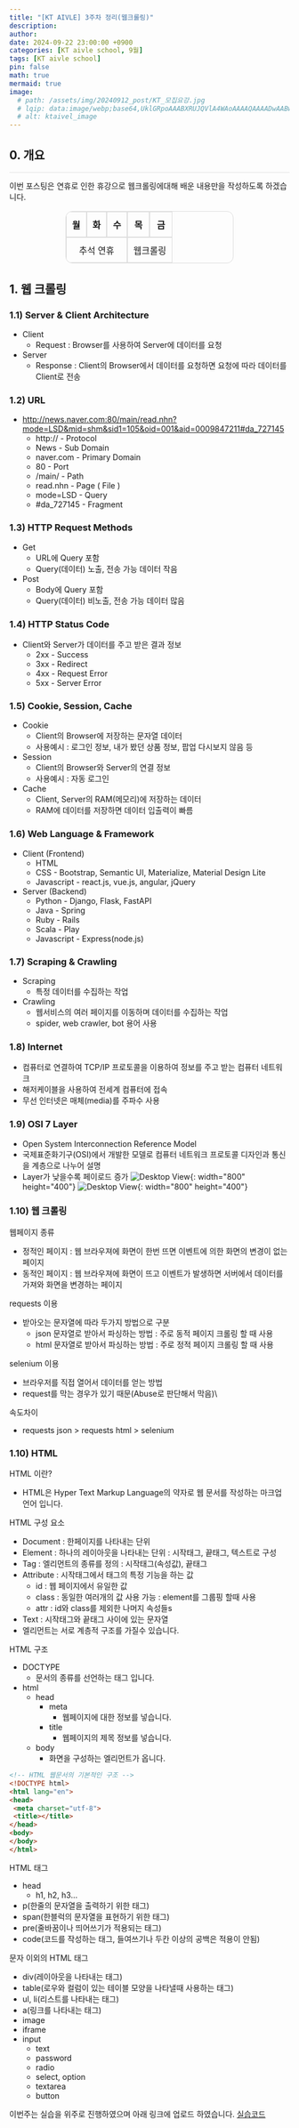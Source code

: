 ```yaml
---
title: "[KT AIVLE] 3주차 정리(웹크롤링)"
description: 
author:
date: 2024-09-22 23:00:00 +0900
categories: [KT aivle school, 9월]
tags: [KT aivle school]
pin: false
math: true
mermaid: true
image:
  # path: /assets/img/20240912_post/KT_모집요강.jpg
  # lqip: data:image/webp;base64,UklGRpoAAABXRUJQVlA4WAoAAAAQAAAADwAABwAAQUxQSDIAAAARL0AmbZurmr57yyIiqE8oiG0bejIYEQTgqiDA9vqnsUSI6H+oAERp2HZ65qP/VIAWAFZQOCBCAAAA8AEAnQEqEAAIAAVAfCWkAALp8sF8rgRgAP7o9FDvMCkMde9PK7euH5M1m6VWoDXf2FkP3BqV0ZYbO6NA/VFIAAAA
  # alt: ktaivel_image
---
```



## **0. 개요**
<hr style="height: 0.5px; background-color: rgba(0, 0, 0, .1); border: none;" /> 
이번 포스팅은 연휴로 인한 휴강으로
웹크롤링에대해 배운 내용만을 작성하도록 하겠습니다.

<div align="center">
  <table border="1" cellspacing="0" cellpadding="10" style="border-collapse: separate; border-radius: 12px; overflow: hidden; text-align: center; width: 60%; border: 1px solid #ddd;">
    <tr>
      <th style="border: 1px solid #ddd; padding: 10px;">월</th>
      <th style="border: 1px solid #ddd; padding: 10px;">화</th>
      <th style="border: 1px solid #ddd; padding: 10px;">수</th>
      <th style="border: 1px solid #ddd; padding: 10px;">목</th>
      <th style="border: 1px solid #ddd; padding: 10px;">금</th>
    </tr>
    <tr>
      <td colspan="3" style="border: 1px solid #ddd; padding: 10px;">추석 연휴</td>
      <td colspan="2" style="border: 1px solid #ddd; padding: 10px;">웹크롤링</td>
    </tr>
  </table>
</div>

## **1. 웹 크롤링**

### 1.1) Server & Client Architecture
- Client
  - Request : Browser를 사용하여 Server에 데이터를 요청
- Server
  - Response : Client의 Browser에서 데이터를 요청하면 요청에 따라 데이터를 Client로 전송

### 1.2) URL
- http://news.naver.com:80/main/read.nhn?mode=LSD&mid=shm&sid1=105&oid=001&aid=0009847211#da_727145
  - http:// - Protocol
  - News - Sub Domain
  - naver.com - Primary Domain
  - 80 - Port
  - /main/ - Path
  - read.nhn - Page ( File )
  - mode=LSD - Query
  - #da_727145 - Fragment

### 1.3) HTTP Request Methods
- Get
  - URL에 Query 포함
  - Query(데이터) 노출, 전송 가능 데이터 작음
- Post
  - Body에 Query 포함
  - Query(데이터) 비노출, 전송 가능 데이터 많음

### 1.4) HTTP Status Code
- Client와 Server가 데이터를 주고 받은 결과 정보
  - 2xx - Success
  - 3xx - Redirect
  - 4xx - Request Error
  - 5xx - Server Error

### 1.5) Cookie, Session, Cache
- Cookie
  - Client의 Browser에 저장하는 문자열 데이터
  - 사용예시 : 로그인 정보, 내가 봤던 상품 정보, 팝업 다시보지 않음 등
- Session
  - Client의 Browser와 Server의 연결 정보
  - 사용예시 : 자동 로그인
- Cache
  - Client, Server의 RAM(메모리)에 저장하는 데이터
  - RAM에 데이터를 저장하면 데이터 입출력이 빠름

### 1.6) Web Language & Framework
- Client (Frontend)
  - HTML
  - CSS - Bootstrap, Semantic UI, Materialize, Material Design Lite
  - Javascript - react.js, vue.js, angular, jQuery
- Server (Backend)
  - Python - Django, Flask, FastAPI
  - Java - Spring
  - Ruby - Rails
  - Scala - Play
  - Javascript - Express(node.js)

### 1.7) Scraping & Crawling
- Scraping
  - 특정 데이터를 수집하는 작업
- Crawling
  - 웹서비스의 여러 페이지를 이동하며 데이터를 수집하는 작업
  - spider, web crawler, bot 용어 사용

### 1.8) Internet
- 컴퓨터로 연결하여 TCP/IP 프로토콜을 이용하여 정보를 주고 받는 컴퓨터 네트워크
- 해저케이블을 사용하여 전세계 컴퓨터에 접속
- 무선 인터넷은 매체(media)를 주파수 사용

### 1.9) OSI 7 Layer
- Open System Interconnection Reference Model
- 국제표준화기구(OSI)에서 개발한 모델로 컴퓨터 네트워크 프로토콜 디자인과 통신을 계층으로 나누어 설명
- Layer가 낮을수록 페이로드 증가
![Desktop View](/assets/img/20240922_post/layer_01.JPG){: width="800" height="400"}
![Desktop View](/assets/img/20240922_post/layer_02.JPG){: width="800" height="400"}

### 1.10) 웹 크롤링
웹페이지 종류
- 정적인 페이지 : 웹 브라우져에 화면이 한번 뜨면 이벤트에 의한 화면의 변경이 없는 페이지
- 동적인 페이지 : 웹 브라우져에 화면이 뜨고 이벤트가 발생하면 서버에서 데이터를 가져와 화면을 변경하는 페이지

requests 이용
- 받아오는 문자열에 따라 두가지 방법으로 구분
  - json 문자열로 받아서 파싱하는 방법 : 주로 동적 페이지 크롤링 할 때 사용
  - html 문자열로 받아서 파싱하는 방법 : 주로 정적 페이지 크롤링 할 때 사용

selenium 이용
- 브라우저를 직접 열어서 데이터를 얻는 방법
- request를 막는 경우가 있기 때문(Abuse로 판단해서 막음)\

속도차이
- requests json > requests html > selenium

### 1.10) HTML
HTML 이란?
- HTML은 Hyper Text Markup Language의 약자로 웹 문서를 작성하는 마크업 언어 입니다.

HTML 구성 요소
- Document : 한페이지를 나타내는 단위
- Element : 하나의 레이아웃을 나타내는 단위 : 시작태그, 끝태그, 텍스트로 구성
- Tag : 엘리먼트의 종류를 정의 : 시작태그(속성값), 끝태그
- Attribute : 시작태그에서 태그의 특정 기능을 하는 값
  - id : 웹 페이지에서 유일한 값
  - class : 동일한 여러개의 값 사용 가능 : element를 그룹핑 할때 사용
  - attr : id와 class를 제외한 나머지 속성들s
- Text : 시작태그와 끝태그 사이에 있는 문자열
- 엘리먼트는 서로 계층적 구조를 가질수 있습니다.

HTML 구조
- DOCTYPE
  - 문서의 종류를 선언하는 태그 입니다.
- html
  - head
    - meta
      - 웹페이지에 대한 정보를 넣습니다.
    - title
      - 웹페이지의 제목 정보를 넣습니다.
  - body
    - 화면을 구성하는 엘리먼트가 옵니다.

```html
<!-- HTML 웹문서의 기본적인 구조 -->
<!DOCTYPE html>
<html lang="en">
<head>
 <meta charset="utf-8">
 <title></title>
</head>
<body>
</body>
</html>
```

HTML 태그
- head
  - h1, h2, h3...
- p(한줄의 문자열을 출력하기 위한 태그)
- span(한블럭의 문자열을 표현하기 위한 태그)
- pre(줄바꿈이나 띄어쓰기가 적용되는 태그)
- code(코드를 작성하는 태그, 들여쓰기나 두칸 이상의 공백은 적용이 안됨)

문자 이외의 HTML 태그
- div(레이아웃을 나타내는 태그)
- table(로우와 컬럼이 있는 테이블 모양을 나타낼때 사용하는 태그)
- ul, li(리스트를 나타내는 태그)
- a(링크를 나타내는 태그)
- image
- iframe
- input
  - text
  - password
  - radio
  - select, option
  - textarea
  - button

이번주는 실습을 위주로 진행하였으며 아래 링크에 업로드 하였습니다.
[실습코드](https://github.com/Lucky-SeoYounghyun/kt_aivle/tree/main/web)



